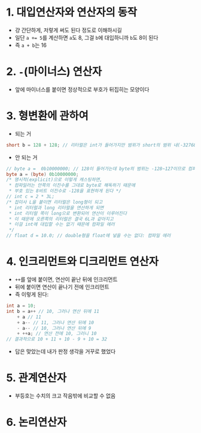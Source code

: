 # 1. 대입연산자와 연산자의 동작

- 걍 간단하게, 저렇게 써도 된다 정도로 이해하시길
- 일단 `a += 5`를 계산하면 `a`도 8, 그걸 `b`에 대입하니까 `b`도 8이 된다
- 즉 `a + b`는 16

# 2. `-`(마이너스) 연산자

- 앞에 마이너스를 붙이면 정상적으로 부호가 뒤집히는 모양이다

# 3. 형변환에 관하여

- 되는 거
```java
short b = 128 + 128; // 리터럴은 int가 들어가지만 범위가 short의 범위 내(-32768~32767)이기 때문에 가능
```
- 안 되는 거
```java
// byte a =  0b10000000; // 128이 들어가는데 byte의 범위는 -128~127이므로 컴파일 에러 
byte a = (byte) 0b10000000;
/* 명시적(explicit)으로 이렇게 캐스팅하면,
 * 컴파일러는 안쪽의 이진수를 그대로 byte로 해독하기 때문에
 * 부호 있는 8비트 이진수로 -128을 표현하게 된다 */
// int c = 2 * 3L;
/* 접미사 L을 붙이면 리터럴은 long형이 되고
 * int 리터럴과 long 리터럴을 연산하게 되면
 * int 리터럴 쪽이 long으로 변환되어 연산이 이루어진다
 * 이 때문에 오른쪽의 리터럴은 결국 6L과 같아지고
 * 이걸 int에 대입할 수는 없기 때문에 컴파일 에러
 */
// float d = 10.0; // double형을 float에 넣을 수는 없다: 컴파일 에러
```

# 4. 인크리먼트와 디크리먼트 연산자

- `++`를 앞에 붙이면, 연산이 끝난 뒤에 인크리먼트
- 뒤에 붙이면 연산이 끝나기 전에 인크리먼트
- 즉 이렇게 된다:
```java
int a = 10;
int b = a++ // 10, 그러나 연산 뒤에 11
    + a // 11
    + a-- // 11, 그러나 연산 뒤에 10
    - a-- // 10, 그러나 연산 뒤에 9
    + ++a; // 연산 전에 10, 그러니 10
// 결과적으로 10 + 11 + 10 - 9 + 10 = 32
```
- 답은 맞았는데 내가 판정 생각을 거꾸로 했었다

# 5. 관계연산자

- 부등호는 수치의 크고 작음밖에 비교할 수 없음

# 6. 논리연산자
